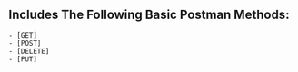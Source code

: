 ## Includes The Following Basic Postman Methods:
    - [GET]
    - [POST]
    - [DELETE]
    - [PUT]